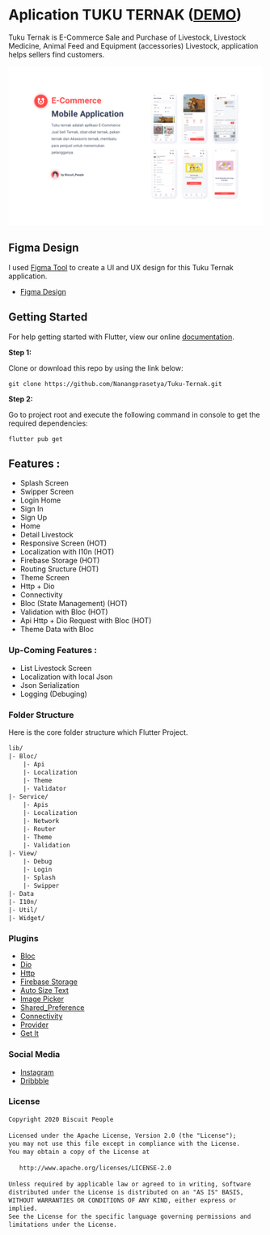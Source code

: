 # Aplication TUKU TERNAK ([DEMO](https://github.com/Nanangprasetya/Tuku-Ternak.git))

Tuku Ternak is E-Commerce Sale and Purchase of Livestock, Livestock Medicine, Animal Feed and Equipment (accessories) Livestock, application helps sellers find customers.


![Image](assets/profile/Intro.png)


## Figma Design

I used [Figma Tool](https://www.figma.com/file/pED21VlBNzvdpSvTSkQQQw/PROJECT-TukuTernak?node-id=0%3A1) to create a UI and UX design for this Tuku Ternak application.

* [Figma Design](https://www.figma.com/file/pED21VlBNzvdpSvTSkQQQw/PROJECT-TukuTernak?node-id=0%3A1)

## Getting Started

For help getting started with Flutter, view our online
[documentation](https://flutter.io/).

**Step 1:**

Clone or download this repo by using the link below:

```
git clone https://github.com/Nanangprasetya/Tuku-Ternak.git
```

**Step 2:**

Go to project root and execute the following command in console to get the required dependencies:

```
flutter pub get
```

## Features :

* Splash Screen
* Swipper Screen
* Login Home
* Sign In
* Sign Up
* Home
* Detail Livestock
* Responsive Screen (HOT)
* Localization with I10n (HOT)
* Firebase Storage (HOT)
* Routing Sructure (HOT)
* Theme Screen
* Http + Dio
* Connectivity
* Bloc (State Management) (HOT)
* Validation with Bloc (HOT)
* Api Http + Dio Request with Bloc (HOT)
* Theme Data with Bloc

### Up-Coming Features :

* List Livestock Screen
* Localization with local Json
* Json Serialization
* Logging (Debuging)

### Folder Structure
Here is the core folder structure which Flutter Project.

```
lib/
|- Bloc/
    |- Api
    |- Localization
    |- Theme
    |- Validator
|- Service/
    |- Apis
    |- Localization
    |- Network
    |- Router
    |- Theme
    |- Validation
|- View/
    |- Debug
    |- Login
    |- Splash
    |- Swipper
|- Data
|- I10n/
|- Util/
|- Widget/
```

### Plugins

* [Bloc](https://pub.dev/packages/flutter_bloc)
* [Dio](https://pub.dev/packages/dio)
* [Http](https://pub.dev/packages/http)
* [Firebase Storage](https://pub.dev/packages/firebase_storage)
* [Auto Size Text](https://pub.dev/packages/auto_size_text)
* [Image Picker](https://pub.dev/packages/image_picker)
* [Shared_Preference](https://pub.dev/packages/shared_preference)
* [Connectivity](https://pub.dev/packages/connectivity)
* [Provider](https://pub.dev/packages/provider)
* [Get It](https://pub.dev/packages/get_it)

### Social Media

* [Instagram](https://www.instagram.com/biscuit_people/)
* [Dribbble](https://dribbble.com/biscuit_people)


### License

```
Copyright 2020 Biscuit People

Licensed under the Apache License, Version 2.0 (the "License");
you may not use this file except in compliance with the License.
You may obtain a copy of the License at

   http://www.apache.org/licenses/LICENSE-2.0

Unless required by applicable law or agreed to in writing, software
distributed under the License is distributed on an "AS IS" BASIS,
WITHOUT WARRANTIES OR CONDITIONS OF ANY KIND, either express or implied.
See the License for the specific language governing permissions and
limitations under the License.
```